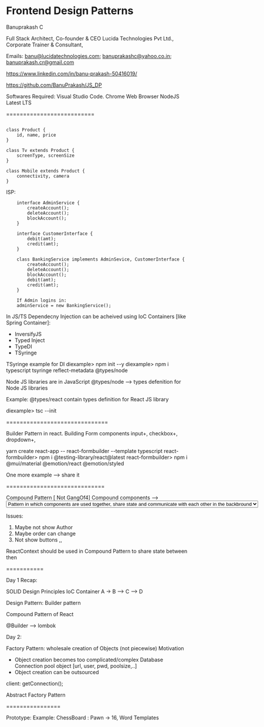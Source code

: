 # Frontend Design Patterns
Banuprakash C

Full Stack Architect,
Co-founder & CEO Lucida Technologies Pvt Ltd.,
Corporate Trainer & Consultant,

Emails: banu@lucidatechnologies.com; banuprakashc@yahoo.co.in; banuprakash.cr@gmail.com

https://www.linkedin.com/in/banu-prakash-50416019/

https://github.com/BanuPrakash/JS_DP

Softwares Required:
Visual Studio Code.
Chrome Web Browser
NodeJS Latest LTS

==========================

```

class Product {
    id, name, price
}

class Tv extends Product {
    screenType, screenSize
}

class Mobile extends Product {
    connectivity, camera
}

```

ISP:

```
    interface AdminService {
        createAccount();
        deleteAccount();
        blockAccount();
    }

    interface CustomerInterface {
        debit(amt);
        credit(amt);
    }

    class BankingService implements AdminSevice, CustomerInterface {
        createAccount();
        deleteAccount();
        blockAccount();
        debit(amt);
        credit(amt);
    }

    If Admin logins in:
    adminService = new BankingService();

```

In JS/TS Dependecny Injection can be acheived using IoC Containers [like Spring Container]:
* InversifyJS
* Typed Inject
* TypeDI
* TSyringe

TSyringe example for DI
diexample> npm init --y
diexample> npm i typescript tsyringe reflect-metadata @types/node

Node JS libraries are in JavaScript
@types/node --> types defenition for Node JS libraries

Example:
@types/react contain types definition for React JS library

diexample> tsc --init

==============================

Builder Pattern in react.
Building Form components
input+, checkbox+, dropdown+, 

yarn create react-app -- react-formbuilder --template typescript
react-formbuilder> npm i @testing-library/react@latest
react-formbuilder> npm i @mui/material @emotion/react @emotion/styled

One more example --> share it 

=============================

Compound Pattern  [ Not GangOf4]
Compound components --> <select> <option>
Pattern in which components are used together, share state and communicate with each other in the backbround

Issues:
1) Maybe not show Author
2) Maybe order can change
3) Not show buttons ,,

ReactContext should be used in Compound Pattern  to share state between then

===========

Day 1 Recap:

SOLID Design Principles
IoC Container
A -> B --> C --> D

Design Pattern: Builder pattern

Compound Pattern of React

@Builder --> lombok

Day 2:

Factory Pattern: wholesale creation of Objects (not piecewise)
Motivation
* Object creation becomes too complicated/complex
 Database Connection pool object [url, user, pwd, poolsize,..]
* Object creation can be outsourced

client: getConnection();

Abstract Factory Pattern

================

Prototype: 
Example: ChessBoard : Pawn -> 16, Word Templates
